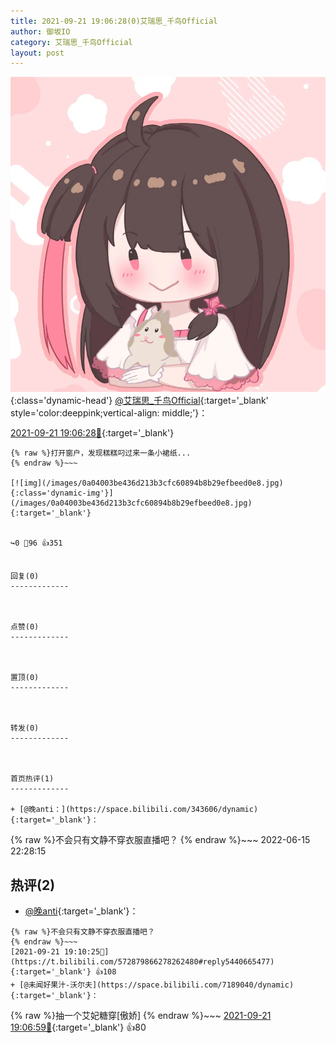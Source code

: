 ```yaml
---
title: 2021-09-21 19:06:28(0)艾瑞思_千鸟Official
author: 御坂IO
category: 艾瑞思_千鸟Official
layout: post
---
```


![img](/images/7e08840c56f251de28bdf766b647bd5fe9a5d50a.jpg){:class='dynamic-head'}
[@艾瑞思_千鸟Official](https://space.bilibili.com/1090010845/dynamic){:target='_blank' style='color:deeppink;vertical-align: middle;'}：

[2021-09-21 19:06:28🔗](https://t.bilibili.com/572879866278262480){:target='_blank'}

~~~
{% raw %}打开窗户，发现糕糕叼过来一条小裙纸...
{% endraw %}~~~

[![img](/images/0a04003be436d213b3cfc60894b8b29efbeed0e8.jpg){:class='dynamic-img'}](/images/0a04003be436d213b3cfc60894b8b29efbeed0e8.jpg){:target='_blank'}


↪️0 💬96 👍351


回复(0)
-------------



点赞(0)
-------------



置顶(0)
-------------



转发(0)
-------------



首页热评(1)
-------------

+ [@晚anti：](https://space.bilibili.com/343606/dynamic){:target='_blank'}：
~~~
{% raw %}不会只有文静不穿衣服直播吧？
{% endraw %}~~~
2022-06-15 22:28:15


热评(2)
-------------

+ [@晚anti](https://space.bilibili.com/343606/dynamic){:target='_blank'}：
~~~
{% raw %}不会只有文静不穿衣服直播吧？
{% endraw %}~~~
[2021-09-21 19:10:25🔗](https://t.bilibili.com/572879866278262480#reply5440665477){:target='_blank'} 👍108
+ [@未闻好果汁-沃尔夫](https://space.bilibili.com/7189040/dynamic){:target='_blank'}：
~~~
{% raw %}抽一个艾妃糖穿[傲娇]
{% endraw %}~~~
[2021-09-21 19:06:59🔗](https://t.bilibili.com/572879866278262480#reply5440640185){:target='_blank'} 👍80


